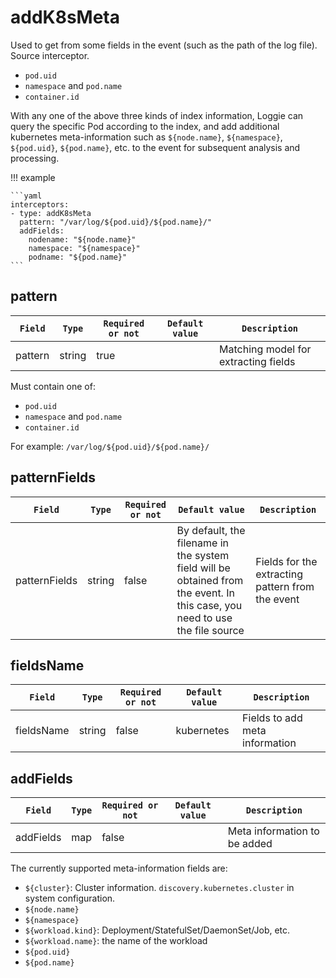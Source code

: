 # addK8sMeta

Used to get from some fields in the event (such as the path of the log file).   
Source interceptor.

- `pod.uid`
- `namespace` and `pod.name`
- `container.id`

With any one of the above three kinds of index information, Loggie can query the specific Pod according to the index, and add additional kubernetes meta-information such as `${node.name}`, `${namespace}`, `${pod.uid}`, `${pod.name}`, etc. to the event for subsequent analysis and processing.

!!! example

    ```yaml
    interceptors:
    - type: addK8sMeta
      pattern: "/var/log/${pod.uid}/${pod.name}/"
      addFields:
        nodename: "${node.name}"
        namespace: "${namespace}"
        podname: "${pod.name}"
    ```

## pattern

| `Field` | `Type` | `Required or not` | `Default value` | `Description` |
| ---------- | ----------- | ----------- | --------- | -------- |
| pattern | string  |    true    |      | Matching model for extracting fields |

Must contain one of:

- `pod.uid`
- `namespace` and `pod.name`
- `container.id`


For example: `/var/log/${pod.uid}/${pod.name}/`

## patternFields

| `Field` | `Type` | `Required or not` | `Default value` | `Description` |
| ---------- | ----------- | ----------- | --------- | -------- |
| patternFields | string  |    false    |  By default, the filename in the system field will be obtained from the event. In this case, you need to use the file source    | Fields for the extracting pattern from the event |

## fieldsName

| `Field` | `Type` | `Required or not` | `Default value` | `Description` |
| ---------- | ----------- | ----------- | --------- | -------- |
| fieldsName | string  |    false    |  kubernetes    | Fields to add meta information |

## addFields

| `Field` | `Type` | `Required or not` | `Default value` | `Description` |
| ---------- | ----------- | ----------- | --------- | -------- |
| addFields | map  |   false   |      | Meta information to be added |

The currently supported meta-information fields are:

- `${cluster}`: Cluster information. `discovery.kubernetes.cluster` in system configuration.
- `${node.name}`
- `${namespace}`
- `${workload.kind}`: Deployment/StatefulSet/DaemonSet/Job, etc.
- `${workload.name}`: the name of the workload
- `${pod.uid}`
- `${pod.name}`